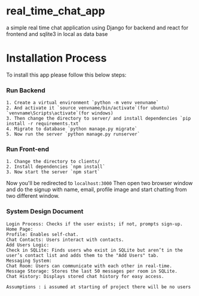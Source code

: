 # real_time_chat_app
a simple real time chat application using Django for backend and react for frontend and sqlite3 in local as data base

# Installation Process
To install this app please follow this below steps:
### Run Backend
```
1. Create a virtual environment `python -m venv venvname`
2. And activate it `source venvname/bin/activate`(for ubuntu) `venvname\Scripts\activate`(for windows)
3. Then change the directory to server/ and install dependencies `pip install -r requirements.txt`
4. Migrate to database `python manage.py migrate`
5. Now run the server `python manage.py runserver`
```
### Run Front-end
```
1. Change the directory to clients/
2. Install dependencies `npm install`
3. Now start the server `npm start`
```

Now you'll be redirected to `localhost:3000` Then open two browser window and do the signup with name, email, profile image and start chatting from two different window. 


### System Design Document
```
Login Process: Checks if the user exists; if not, prompts sign-up.
Home Page:
Profile: Enables self-chat.
Chat Contacts: Users interact with contacts.
Add Users Logic:
Check in SQLite: Finds users who exist in SQLite but aren’t in the user’s contact list and adds them to the "Add Users" tab.
Messaging System:
Chat Room: Users can communicate with each other in real-time.
Message Storage: Stores the last 50 messages per room in SQLite.
Chat History: Displays stored chat history for easy access.

Assumptions : i assumed at starting of project there will be no users 
```
